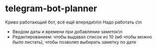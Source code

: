 # telegram-bot-planner


Криво работающий бот, всё ещё впереди\n\n
Надо работать с\n
- Вводом даты и времени при добавлении заметок\n
- Редактированием: чтобы выдавал список из 10 (мб чтобы можно было листать), чтобы позволял выбирать заметку по дате

